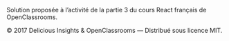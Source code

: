 Solution proposée à l’activité de la partie 3 du cours React français de OpenClassrooms.

© 2017 Delicious Insights & OpenClassrooms — Distribué sous licence MIT.
